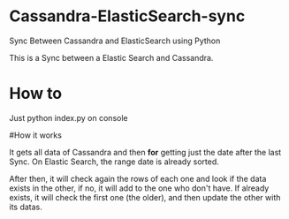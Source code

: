 # Cassandra-ElasticSearch-sync
Sync Between Cassandra and ElasticSearch using Python

This is a Sync between a Elastic Search and Cassandra. 

# How to

Just python index.py on console

#How it works

It gets all data of Cassandra and then **for** getting just the date after the last Sync. On Elastic Search, the range date is already sorted.

After then, it will check again the rows of each one and look if the data exists in the other, if no, it will add to the one who don't have. If already exists, it will check the first one (the older), and then update the other with its datas.
